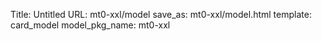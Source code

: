 Title: Untitled
URL: mt0-xxl/model
save_as: mt0-xxl/model.html
template: card_model
model_pkg_name: mt0-xxl

